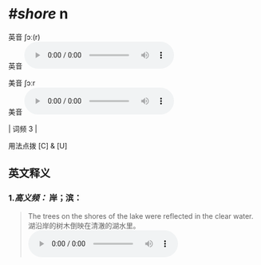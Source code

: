 # ***\#shore*** n
英音 ʃɔː(r)  
英音
<audio src="./media/shore-B.aac" controls="controls"></audio>

美音 ʃɔːr  
美音
<audio src="./media/shore.aac" controls="controls"></audio>



| 词频 3 |  

用法点拨  [C] & [U]

英文释义
---
### 1.*高义频：* **岸；滨：**  

 > The trees on the shores of the lake were reflected in the clear water.  
 > 湖沿岸的树木倒映在清澈的湖水里。    
<audio src="./media/shore51.aac" controls="controls"></audio>


